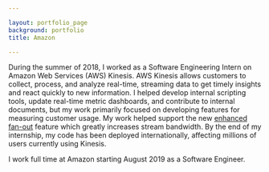 ```yaml
---

layout: portfolio_page
background: portfolio
title: Amazon

---
```


During the summer of 2018, I worked as a Software Engineering Intern on Amazon Web Services (AWS) Kinesis. AWS Kinesis allows customers to collect, process, and analyze real-time, streaming data to get timely insights and react quickly to new information. I helped develop internal scripting tools, update real-time metric dashboards, and contribute to internal documents, but my work primarily focused on developing features for measuring customer usage. My work helped support the new [enhanced fan-out](https://aws.amazon.com/about-aws/whats-new/2018/08/stream_data_65_faster_with_5x_higher_fan_out_using_new_kinesis_data_streams_features/) feature which greatly increases stream bandwidth. By the end of my internship, my code has been deployed internationally, affecting millions of users currently using Kinesis.

I work full time at Amazon starting August 2019 as a Software Engineer.
